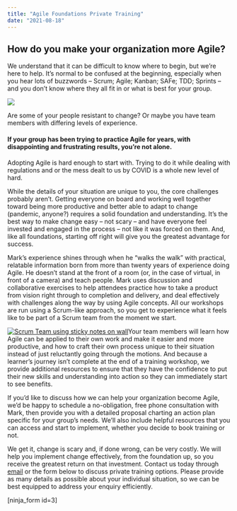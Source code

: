 ```yaml
---
title: "Agile Foundations Private Training"
date: "2021-08-18"
---
```


## How do you make your organization more Agile?

We understand that it can be difficult to know where to begin, but we’re here to help. It’s normal to be confused at the beginning, especially when you hear lots of buzzwords – Scrum; Agile; Kanban; SAFe; TDD; Sprints – and you don’t know where they all fit in or what is best for your group.

![](src/content/page/agile-foundations-private-training/images/shutterstock_1080263000-300x200.jpg)

Are some of your people resistant to change? Or maybe you have team members with differing levels of experience.

#### If your group has been trying to practice Agile for years, with disappointing and frustrating results, you’re not alone.

Adopting Agile is hard enough to start with. Trying to do it while dealing with regulations and or the mess dealt to us by COVID is a whole new level of hard.

While the details of your situation are unique to you, the core challenges probably aren’t. Getting everyone on board and working well together toward being more productive and better able to adapt to change (pandemic, anyone?) requires a solid foundation and understanding. It’s the best way to make change easy – not scary – and have everyone feel invested and engaged in the process – not like it was forced on them. And, like all foundations, starting off right will give you the greatest advantage for success.

Mark’s experience shines through when he “walks the walk” with practical, relatable information born from more than twenty years of experience doing Agile. He doesn’t stand at the front of a room (or, in the case of virtual, in front of a camera) and teach people. Mark uses discussion and collaborative exercises to help attendees practice how to take a product from vision right through to completion and delivery, and deal effectively with challenges along the way by using Agile concepts. All our workshops are run using a Scrum-like approach, so you get to experience what it feels like to be part of a Scrum team from the moment we start.

[![Scrum Team using sticky notes on wall](src/content/page/agile-foundations-private-training/images/shutterstock_1626893599-300x178.jpg)](https://agilepainrelief.com/wp-content/uploads/2020/06/shutterstock_1626893599.jpg)Your team members will learn how Agile can be applied to their own work and make it easier and more productive, and how to craft their own process unique to their situation instead of just reluctantly going through the motions. And because a learner’s journey isn’t complete at the end of a training workshop, we provide additional resources to ensure that they have the confidence to put their new skills and understanding into action so they can immediately start to see benefits.

If you’d like to discuss how we can help your organization become Agile, we’d be happy to schedule a no-obligation, free phone consultation with Mark, then provide you with a detailed proposal charting an action plan specific for your group’s needs. We’ll also include helpful resources that you can access and start to implement, whether you decide to book training or not.

We get it, change is scary and, if done wrong, can be very costly. We will help you implement change effectively, from the foundation up, so you receive the greatest return on that investment. Contact us today through [email](mailto:contact@agilepainrelief.com) or the form below to discuss private training options. Please provide as many details as possible about your individual situation, so we can be best equipped to address your enquiry efficiently.

\[ninja\_form id=3\]
